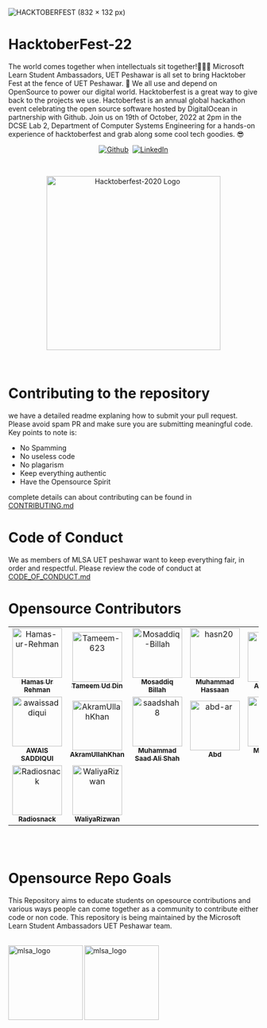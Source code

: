 ![HACKTOBERFEST (832 × 132 px)](https://user-images.githubusercontent.com/47780362/196248237-02fe11ea-0216-463b-89de-36f514b7ddc8.gif)

# HacktoberFest-22
The world comes together when intellectuals sit together!🧑🏻‍💻 Microsoft Learn Student Ambassadors, UET  Peshawar is all set to bring Hacktober Fest at the fence of UET Peshawar. 🤖 We all use and depend on OpenSource to power our digital world. Hacktoberfest is a great way to give back to the projects we use. Hactoberfest is an annual global hackathon event celebrating the open source software hosted by DigitalOcean in partnership with Github. Join us on 19th of October, 2022 at 2pm in the DCSE Lab 2, Department of Computer Systems Engineering for a hands-on experience of hacktoberfest and grab along some cool tech goodies. 😎

<p align="center">
<a href='https://github.com/MLSA-UETP' target="_blank"><img alt='Github' src='https://img.shields.io/badge/Github-100000?style=for-the-badge&logo=Github&logoColor=white&labelColor=000000&color=000000'/></a>
<a href='https://github.com/shivamkapasia0' target="_blank"><img alt='' src='https://img.shields.io/badge/MADE_WITH ❤-100000?style=for-the-badge&logo=&logoColor=white&labelColor=D70808&color=D70808'/></a>
<a href='https://www.linkedin.com/company/mlsauetp/' target="_blank">
<img alt='LinkedIn' src='https://img.shields.io/badge/LinkedIn-100000?style=for-the-badge&logo=LinkedIn&logoColor=white&labelColor=0B66C3&color=0B66C3'/></a></p>

<br>
<p align="center">
    <img src="https://github.com/MLSA-UETP/HacktoberFest-22/blob/main/Hfest-Logo-2-Color-Manga.svg" alt="Hacktoberfest-2020 Logo" width="350">
</p>

<br>

# Contributing to the repository
we have a detailed readme explaning how to submit your pull request. Please avoid spam PR and make sure you are submitting meaningful code. Key points to note is: 
- No Spamming
- No useless code
- No plagarism
- Keep everything authentic 
- Have the Opensource Spirit

complete details can about contributing can be found in [CONTRIBUTING.md](https://github.com/MLSA-UETP/HacktoberFest-22/blob/main/CONTRIBUTING.md)

# Code of Conduct
We as members of MLSA UET peshawar want to keep everything fair, in order and respectful. Please review the code of conduct at [CODE_OF_CONDUCT.md](https://github.com/MLSA-UETP/HacktoberFest-22/blob/main/CODE_OF_CONDUCT.md) 
# Opensource Contributors
<!-- readme: contributors -start -->
<table>
<tr>
    <td align="center">
        <a href="https://github.com/Hamas-ur-Rehman">
            <img src="https://avatars.githubusercontent.com/u/47780362?v=4" width="100;" alt="Hamas-ur-Rehman"/>
            <br />
            <sub><b>Hamas Ur Rehman</b></sub>
        </a>
    </td>
    <td align="center">
        <a href="https://github.com/Tameem-623">
            <img src="https://avatars.githubusercontent.com/u/79134847?v=4" width="100;" alt="Tameem-623"/>
            <br />
            <sub><b>Tameem Ud Din</b></sub>
        </a>
    </td>
    <td align="center">
        <a href="https://github.com/Mosaddiq-Billah">
            <img src="https://avatars.githubusercontent.com/u/75493489?v=4" width="100;" alt="Mosaddiq-Billah"/>
            <br />
            <sub><b>Mosaddiq Billah</b></sub>
        </a>
    </td>
    <td align="center">
        <a href="https://github.com/hasn20">
            <img src="https://avatars.githubusercontent.com/u/115350907?v=4" width="100;" alt="hasn20"/>
            <br />
            <sub><b>Muhammad Hassaan</b></sub>
        </a>
    </td>
    <td align="center">
        <a href="https://github.com/aimalexe">
            <img src="https://avatars.githubusercontent.com/u/94559553?v=4" width="100;" alt="aimalexe"/>
            <br />
            <sub><b>Aimal Khan</b></sub>
        </a>
    </td>
    <td align="center">
        <a href="https://github.com/QaziAhmad77">
            <img src="https://avatars.githubusercontent.com/u/107860183?v=4" width="100;" alt="QaziAhmad77"/>
            <br />
            <sub><b>Qazi Ahmad</b></sub>
        </a>
    </td></tr>
<tr>
    <td align="center">
        <a href="https://github.com/awaissaddiqui">
            <img src="https://avatars.githubusercontent.com/u/101595985?v=4" width="100;" alt="awaissaddiqui"/>
            <br />
            <sub><b>AWAIS SADDIQUI</b></sub>
        </a>
    </td>
    <td align="center">
        <a href="https://github.com/AkramUllahKhan">
            <img src="https://avatars.githubusercontent.com/u/90589314?v=4" width="100;" alt="AkramUllahKhan"/>
            <br />
            <sub><b>AkramUllahKhan</b></sub>
        </a>
    </td>
    <td align="center">
        <a href="https://github.com/saadshah8">
            <img src="https://avatars.githubusercontent.com/u/115416797?v=4" width="100;" alt="saadshah8"/>
            <br />
            <sub><b>Muhammad Saad Ali Shah</b></sub>
        </a>
    </td>
    <td align="center">
        <a href="https://github.com/abd-ar">
            <img src="https://avatars.githubusercontent.com/u/87899654?v=4" width="100;" alt="abd-ar"/>
            <br />
            <sub><b>Abd</b></sub>
        </a>
    </td>
    <td align="center">
        <a href="https://github.com/M-Uzaif">
            <img src="https://avatars.githubusercontent.com/u/116589718?v=4" width="100;" alt="M-Uzaif"/>
            <br />
            <sub><b>Muhammad Uzaif</b></sub>
        </a>
    </td>
    <td align="center">
        <a href="https://github.com/muhammadumar1-ux">
            <img src="https://avatars.githubusercontent.com/u/83165778?v=4" width="100;" alt="muhammadumar1-ux"/>
            <br />
            <sub><b>Muhammad Umar</b></sub>
        </a>
    </td></tr>
<tr>
    <td align="center">
        <a href="https://github.com/Radiosnack">
            <img src="https://avatars.githubusercontent.com/u/106529748?v=4" width="100;" alt="Radiosnack"/>
            <br />
            <sub><b>Radiosnack</b></sub>
        </a>
    </td>
    <td align="center">
        <a href="https://github.com/WaliyaRizwan">
            <img src="https://avatars.githubusercontent.com/u/116026957?v=4" width="100;" alt="WaliyaRizwan"/>
            <br />
            <sub><b>WaliyaRizwan</b></sub>
        </a>
    </td></tr>
</table>
<!-- readme: contributors -end -->

<br>
<br>

# Opensource Repo Goals

This Repository aims to educate students on opesource contributions and various ways people can come together as a community to contribute either code or non code. This repository is being maintained by the Microsoft Learn Student Ambassadors UET Peshawar team.
<br>
<br>

<img align="left" src="white text uet mlsa.png" alt="mlsa_logo" width="150"/> 
<img align="left" src="MSLearn_SA_badge_generic_rgb_300ppi.png" alt="mlsa_logo" width="150"/> 



